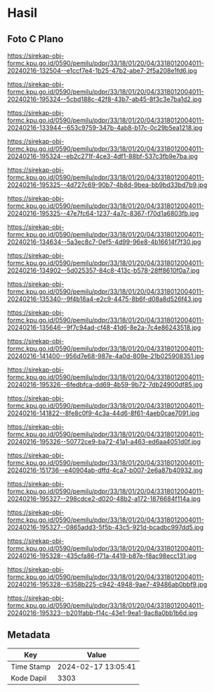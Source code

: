 # Hasil

## Foto C Plano

https://sirekap-obj-formc.kpu.go.id/0590/pemilu/pdpr/33/18/01/20/04/3318012004011-20240216-132504--e1ccf7e4-1b25-47b2-abe7-2f5a208e1fd6.jpg

https://sirekap-obj-formc.kpu.go.id/0590/pemilu/pdpr/33/18/01/20/04/3318012004011-20240216-195324--5cbd188c-42f8-43b7-ab45-8f3c3e7ba1d2.jpg

https://sirekap-obj-formc.kpu.go.id/0590/pemilu/pdpr/33/18/01/20/04/3318012004011-20240216-133944--653c9759-347b-4ab8-b17c-0c29b5ea1218.jpg

https://sirekap-obj-formc.kpu.go.id/0590/pemilu/pdpr/33/18/01/20/04/3318012004011-20240216-195324--eb2c271f-4ce3-4df1-88bf-537c3fb9e7ba.jpg

https://sirekap-obj-formc.kpu.go.id/0590/pemilu/pdpr/33/18/01/20/04/3318012004011-20240216-195325--4d727c69-90b7-4b8d-9bea-bb9bd33bd7b9.jpg

https://sirekap-obj-formc.kpu.go.id/0590/pemilu/pdpr/33/18/01/20/04/3318012004011-20240216-195325--47e7fc64-1237-4a7c-8367-f70d1a6803fb.jpg

https://sirekap-obj-formc.kpu.go.id/0590/pemilu/pdpr/33/18/01/20/04/3318012004011-20240216-134634--5a3ec8c7-0ef5-4d99-96e8-4b16614f7f30.jpg

https://sirekap-obj-formc.kpu.go.id/0590/pemilu/pdpr/33/18/01/20/04/3318012004011-20240216-134902--5d025357-84c8-413c-b578-28ff8610f0a7.jpg

https://sirekap-obj-formc.kpu.go.id/0590/pemilu/pdpr/33/18/01/20/04/3318012004011-20240216-135340--9f4b18a4-e2c9-4475-8b6f-d08a8d526f43.jpg

https://sirekap-obj-formc.kpu.go.id/0590/pemilu/pdpr/33/18/01/20/04/3318012004011-20240216-135646--9f7c94ad-cf48-41d6-8e2a-7c4e86243518.jpg

https://sirekap-obj-formc.kpu.go.id/0590/pemilu/pdpr/33/18/01/20/04/3318012004011-20240216-141400--956d7e68-987e-4a0d-809e-21b025908351.jpg

https://sirekap-obj-formc.kpu.go.id/0590/pemilu/pdpr/33/18/01/20/04/3318012004011-20240216-195326--6fedbfca-dd69-4b59-9b72-7db24900df85.jpg

https://sirekap-obj-formc.kpu.go.id/0590/pemilu/pdpr/33/18/01/20/04/3318012004011-20240216-141822--8fe8c0f9-4c3a-44d6-8f61-4aeb0cae7091.jpg

https://sirekap-obj-formc.kpu.go.id/0590/pemilu/pdpr/33/18/01/20/04/3318012004011-20240216-195326--50772ce9-ba72-41a1-a463-ed6aa4051d0f.jpg

https://sirekap-obj-formc.kpu.go.id/0590/pemilu/pdpr/33/18/01/20/04/3318012004011-20240216-151736--e40904ab-dffd-4ca7-b007-2e6a87b40932.jpg

https://sirekap-obj-formc.kpu.go.id/0590/pemilu/pdpr/33/18/01/20/04/3318012004011-20240216-195327--298cdce2-d020-48b2-a172-1876684f114a.jpg

https://sirekap-obj-formc.kpu.go.id/0590/pemilu/pdpr/33/18/01/20/04/3318012004011-20240216-195327--0865add3-5f5b-43c5-921d-bcadbc997dd5.jpg

https://sirekap-obj-formc.kpu.go.id/0590/pemilu/pdpr/33/18/01/20/04/3318012004011-20240216-195328--435cfa86-f71a-4419-b87e-f8ac98ecc131.jpg

https://sirekap-obj-formc.kpu.go.id/0590/pemilu/pdpr/33/18/01/20/04/3318012004011-20240216-195328--6358b225-c942-4948-9ae7-49486ab0bbf9.jpg

https://sirekap-obj-formc.kpu.go.id/0590/pemilu/pdpr/33/18/01/20/04/3318012004011-20240216-195323--b201fabb-f14c-43e1-9ea1-9ac8a0bb1b6d.jpg


## Metadata

| Key        | Value               |
| ---------- | ------------------- |
| Time Stamp | 2024-02-17 13:05:41 |
| Kode Dapil | 3303                |



